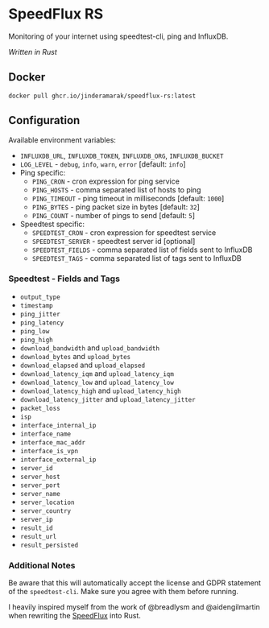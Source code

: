 # SpeedFlux RS
Monitoring of your internet using speedtest-cli, ping and InfluxDB.

*Written in Rust*

## Docker
```
docker pull ghcr.io/jinderamarak/speedflux-rs:latest
```

## Configuration
Available environment variables:
- `INFLUXDB_URL`, `INFLUXDB_TOKEN`, `INFLUXDB_ORG`, `INFLUXDB_BUCKET`
- `LOG_LEVEL` - `debug`, `info`, `warn`, `error` [default: `info`]
- Ping specific:
  - `PING_CRON` - cron expression for ping service
  - `PING_HOSTS` - comma separated list of hosts to ping
  - `PING_TIMEOUT` - ping timeout in milliseconds [default: `1000`]
  - `PING_BYTES` - ping packet size in bytes [default: `32`]
  - `PING_COUNT` - number of pings to send [default: `5`]
- Speedtest specific:
  - `SPEEDTEST_CRON` - cron expression for speedtest service
  - `SPEEDTEST_SERVER` - speedtest server id [optional]
  - `SPEEDTEST_FIELDS` - comma separated list of fields sent to InfluxDB
  - `SPEEDTEST_TAGS` - comma separated list of tags sent to InfluxDB
  
### Speedtest - Fields and Tags
- `output_type`
- `timestamp`
- `ping_jitter`
- `ping_latency`
- `ping_low`
- `ping_high`
- `download_bandwidth` and `upload_bandwidth`
- `download_bytes` and `upload_bytes`
- `download_elapsed` and `upload_elapsed`
- `download_latency_iqm` and `upload_latency_iqm`
- `download_latency_low` and `upload_latency_low`
- `download_latency_high` and `upload_latency_high`
- `download_latency_jitter` and `upload_latency_jitter`
- `packet_loss`
- `isp`
- `interface_internal_ip`
- `interface_name`
- `interface_mac_addr`
- `interface_is_vpn`
- `interface_external_ip`
- `server_id`
- `server_host`
- `server_port`
- `server_name`
- `server_location`
- `server_country`
- `server_ip`
- `result_id`
- `result_url`
- `result_persisted`

### Additional Notes
Be aware that this will automatically accept the license and GDPR statement of the `speedtest-cli`. Make sure you agree with them before running.

I heavily inspired myself from the work of @breadlysm and @aidengilmartin when rewriting the [SpeedFlux](https://github.com/breadlysm/SpeedFlux) into Rust.
